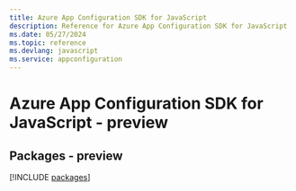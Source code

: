 ```yaml
---
title: Azure App Configuration SDK for JavaScript
description: Reference for Azure App Configuration SDK for JavaScript
ms.date: 05/27/2024
ms.topic: reference
ms.devlang: javascript
ms.service: appconfiguration
---
```

# Azure App Configuration SDK for JavaScript - preview
## Packages - preview
[!INCLUDE [packages](app-configuration-index.md)]